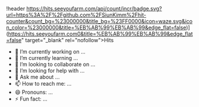 !header
https://hits.seeyoufarm.com/api/count/incr/badge.svg?url=https%3A%2F%2Fgithub.com%2FSiunKimm%2Fhit-counter&count_bg=%23000000&title_bg=%23FF0000&icon=waze.svg&icon_color=%23000000&title=%EB%AB%99%EB%AB%99&edge_flat=false)](https://hits.seeyoufarm.com0&title=%EB%AB%99%EB%AB%99&edge_flat=false" target="_blank" rel="nofollow">Hits

- 🔭 I’m currently working on ...
- 🌱 I’m currently learning ...
- 👯 I’m looking to collaborate on ...
- 🤔 I’m looking for help with ...
- 💬 Ask me about ...
- 📫 How to reach me: ...
- 😄 Pronouns: ...
- ⚡ Fun fact: ...
